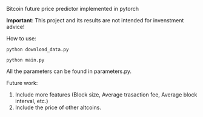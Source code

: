 Bitcoin future price predictor implemented in pytorch

**Important**: This project and its results are not intended for invenstment advice!

How to use:

`python download_data.py`

`python main.py`

All the parameters can be found in parameters.py.

Future work:
1. Include more features (Block size, Average trasaction fee, Average block interval, etc.)
2. Include the price of other altcoins.

